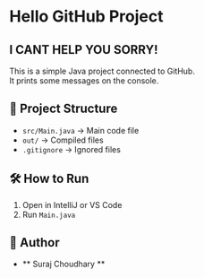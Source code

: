 # Hello GitHub Project 
## I CANT HELP  YOU  SORRY!
This is a simple Java project connected to GitHub.  
It prints some messages on the console.

## 📁 Project Structure
- `src/Main.java` → Main code file
- `out/` → Compiled files
- `.gitignore` → Ignored files

## 🛠 How to Run
1. Open in IntelliJ or VS Code
2. Run `Main.java`

## 👤 Author
- ** Suraj Choudhary **
